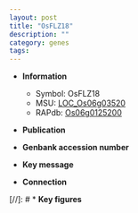 ```yaml
---
layout: post
title: "OsFLZ18"
description: ""
category: genes
tags: 
---
```


* **Information**  
    + Symbol: OsFLZ18  
    + MSU: [LOC_Os06g03520](http://rice.uga.edu/cgi-bin/ORF_infopage.cgi?orf=LOC_Os06g03520)  
    + RAPdb: [Os06g0125200](http://rapdb.dna.affrc.go.jp/viewer/gbrowse_details/irgsp1?name=Os06g0125200)  

* **Publication**  

* **Genbank accession number**  

* **Key message**  

* **Connection**  

[//]: # * **Key figures**  


